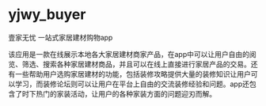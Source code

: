 # yjwy_buyer
壹家无忧
一站式家居建材购物app

该应用是一款在线展示本地各大家居建材商家产品，在app中可以让用户自由的阅览、筛选、搜索各种家居建材商品，并且可以在线上直接进行家居产品的交易。还有一些帮助用户选购家居建材的功能，包括装修攻略提供大量的装修知识让用户可以学习，而装修论坛则可以让用户在平台上自由的交流装修经验和问题。app还包含了时下热门的家装活动，让用户的各种家装方面的问题迎刃而解。
